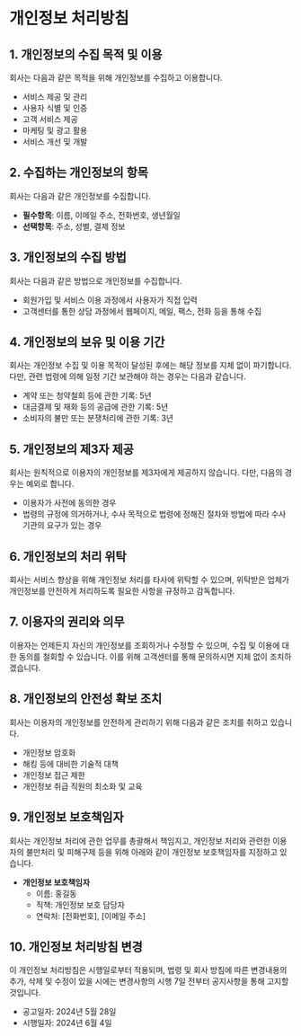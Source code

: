 # 개인정보 처리방침

## 1. 개인정보의 수집 목적 및 이용

회사는 다음과 같은 목적을 위해 개인정보를 수집하고 이용합니다.

- 서비스 제공 및 관리
- 사용자 식별 및 인증
- 고객 서비스 제공
- 마케팅 및 광고 활용
- 서비스 개선 및 개발

## 2. 수집하는 개인정보의 항목

회사는 다음과 같은 개인정보를 수집합니다.

- **필수항목**: 이름, 이메일 주소, 전화번호, 생년월일
- **선택항목**: 주소, 성별, 결제 정보

## 3. 개인정보의 수집 방법

회사는 다음과 같은 방법으로 개인정보를 수집합니다.

- 회원가입 및 서비스 이용 과정에서 사용자가 직접 입력
- 고객센터를 통한 상담 과정에서 웹페이지, 메일, 팩스, 전화 등을 통해 수집

## 4. 개인정보의 보유 및 이용 기간

회사는 개인정보 수집 및 이용 목적이 달성된 후에는 해당 정보를 지체 없이 파기합니다. 다만, 관련 법령에 의해 일정 기간 보관해야 하는 경우는 다음과 같습니다.

- 계약 또는 청약철회 등에 관한 기록: 5년
- 대금결제 및 재화 등의 공급에 관한 기록: 5년
- 소비자의 불만 또는 분쟁처리에 관한 기록: 3년

## 5. 개인정보의 제3자 제공

회사는 원칙적으로 이용자의 개인정보를 제3자에게 제공하지 않습니다. 다만, 다음의 경우는 예외로 합니다.

- 이용자가 사전에 동의한 경우
- 법령의 규정에 의거하거나, 수사 목적으로 법령에 정해진 절차와 방법에 따라 수사기관의 요구가 있는 경우

## 6. 개인정보의 처리 위탁

회사는 서비스 향상을 위해 개인정보 처리를 타사에 위탁할 수 있으며, 위탁받은 업체가 개인정보를 안전하게 처리하도록 필요한 사항을 규정하고 감독합니다.

## 7. 이용자의 권리와 의무

이용자는 언제든지 자신의 개인정보를 조회하거나 수정할 수 있으며, 수집 및 이용에 대한 동의를 철회할 수 있습니다. 이를 위해 고객센터를 통해 문의하시면 지체 없이 조치하겠습니다.

## 8. 개인정보의 안전성 확보 조치

회사는 이용자의 개인정보를 안전하게 관리하기 위해 다음과 같은 조치를 취하고 있습니다.

- 개인정보 암호화
- 해킹 등에 대비한 기술적 대책
- 개인정보 접근 제한
- 개인정보 취급 직원의 최소화 및 교육

## 9. 개인정보 보호책임자

회사는 개인정보 처리에 관한 업무를 총괄해서 책임지고, 개인정보 처리와 관련한 이용자의 불만처리 및 피해구제 등을 위해 아래와 같이 개인정보 보호책임자를 지정하고 있습니다.

- **개인정보 보호책임자**
  - 이름: 홍길동
  - 직책: 개인정보 보호 담당자
  - 연락처: [전화번호], [이메일 주소]

## 10. 개인정보 처리방침 변경

이 개인정보 처리방침은 시행일로부터 적용되며, 법령 및 회사 방침에 따른 변경내용의 추가, 삭제 및 수정이 있을 시에는 변경사항의 시행 7일 전부터 공지사항을 통해 고지할 것입니다.

- 공고일자: 2024년 5월 28일
- 시행일자: 2024년 6월 4일
